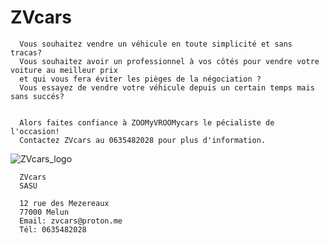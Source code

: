 # ZVcars

      

      
      Vous souhaitez vendre un véhicule en toute simplicité et sans tracas?
      Vous souhaitez avoir un professionnel à vos côtés pour vendre votre voiture au meilleur prix
      et qui vous fera éviter les pièges de la négociation ?
      Vous essayez de vendre votre véhicule depuis un certain temps mais sans succés?
      

      Alors faites confiance à ZOOMyVROOMycars le pécialiste de l'occasion! 
      Contactez ZVcars au 0635482028 pour plus d'information.




      
![ZVcars_logo](https://github.com/KYameogo/ZVcars/assets/168001179/cf2af24e-84a2-4706-9282-93ffffc4e208)

      ZVcars
      SASU
      
      12 rue des Mezereaux
      77000 Melun
      Email: zvcars@proton.me
      Tél: 0635482028
